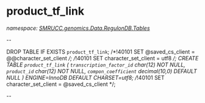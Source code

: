 ﻿# product_tf_link
_namespace: [SMRUCC.genomics.Data.RegulonDB.Tables](./index.md)_

--
 
 DROP TABLE IF EXISTS `product_tf_link`;
 /*!40101 SET @saved_cs_client = @@character_set_client */;
 /*!40101 SET character_set_client = utf8 */;
 CREATE TABLE `product_tf_link` (
 `transcription_factor_id` char(12) NOT NULL,
 `product_id` char(12) NOT NULL,
 `compon_coefficient` decimal(10,0) DEFAULT NULL
 ) ENGINE=InnoDB DEFAULT CHARSET=utf8;
 /*!40101 SET character_set_client = @saved_cs_client */;
 
 --




